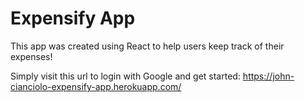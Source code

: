 # Expensify App 

This app was created using React to help users keep track of their expenses!

Simply visit this url to login with Google and get started:
https://john-cianciolo-expensify-app.herokuapp.com/

